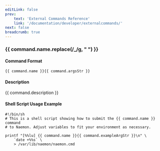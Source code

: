 ```yaml
---
editLink: false
prev:
    text: 'External Commands Reference'
    link: '/documentation/developer/externalcommands/'
next: false
breadcrumb: true
---
```


<script setup>
const command = {"args":[{"name":"service","type":"service"},{"name":"value","type":"ulong"}],"name":"CHANGE_SVC_MODATTR","description":"This command changes the modified attributes value for the specified service. Modified attributes values are used by Naemon to determine which object properties should be retained across program restarts. Thus, modifying the value of the attributes can affect data retention. This is an advanced option and should only be used by people who are intimately familiar with the data retention logic in Naemon.","classes":["service"],"argsStr":";service;value","exampleArgStr":";service1;0"};
</script>

<h3>{{ command.name.replace(/_/g, " ") }}</h3>

#### Command Format

`{{ command.name }}{{ command.argsStr }}`

#### Description

{{ command.description }}

#### Shell Script Usage Example

```sh-vue
#!/bin/sh
# This is a shell script showing how to submit the {{ command.name }} command
# to Naemon. Adjust variables to fit your environment as necessary.

printf "[%%lu] {{ command.name }}{{ command.exampleArgStr }}\n" \
    `date +%%s` \
    > /var/lib/naemon/naemon.cmd
```
